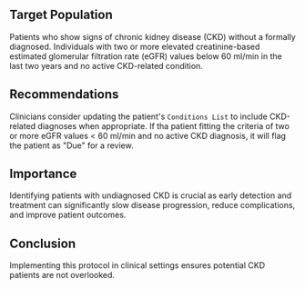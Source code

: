 ## Target Population
Patients who show signs of chronic kidney disease (CKD) without a formally diagnosed. Individuals with two or more elevated creatinine-based estimated glomerular filtration rate (eGFR) values below 60 ml/min in the last two years and no active CKD-related condition.
## Recommendations
Clinicians consider updating the patient's `Conditions List` to include CKD-related diagnoses when appropriate. If tha patient fitting the criteria of two or more eGFR values < 60 ml/min and no active CKD diagnosis, it will flag the patient as "Due" for a review.
## Importance
Identifying patients with undiagnosed CKD is crucial as early detection and treatment can significantly slow disease progression, reduce complications, and improve patient outcomes. 
## Conclusion
Implementing this protocol in clinical settings ensures potential CKD patients are not overlooked. 

